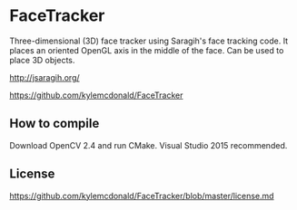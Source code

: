 # FaceTracker #

Three-dimensional (3D) face tracker using Saragih's face tracking code. It places an oriented OpenGL axis in the middle of the face. Can be used to place 3D objects.

http://jsaragih.org/

https://github.com/kylemcdonald/FaceTracker

## How to compile ##

Download OpenCV 2.4 and run CMake. Visual Studio 2015 recommended.

## License ##

https://github.com/kylemcdonald/FaceTracker/blob/master/license.md
